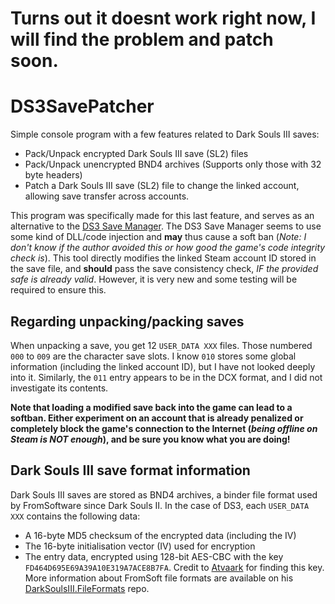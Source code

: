 # Turns out it doesnt work right now, I will find the problem and patch soon. 

# DS3SavePatcher

Simple console program with a few features related to Dark Souls III saves:
- Pack/Unpack encrypted Dark Souls III save (SL2) files
- Pack/Unpack unencrypted BND4 archives (Supports only those with 32 byte headers)
- Patch a Dark Souls III save (SL2) file to change the linked account, allowing save transfer across accounts.

This program was specifically made for this last feature, and serves as an alternative to the [DS3 Save Manager](http://l3g.space/files/SystemTest/?Main_Page:Dark_Souls_III). The DS3 Save Manager seems to use some kind of DLL/code injection and **may** thus cause a soft ban (*Note: I don't know if the author avoided this or how good the game's code integrity check is*). This tool directly modifies the linked Steam account ID stored in the save file, and **should** pass the save consistency check, *IF the provided safe is already valid*. However, it is very new and some testing will be required to ensure this.

## Regarding unpacking/packing saves
When unpacking a save, you get 12 `USER_DATA XXX` files. Those numbered `000` to `009` are the character save slots. I know `010` stores some global information (including the linked account ID), but I have not looked deeply into it. Similarly, the `011` entry appears to be in the DCX format, and I did not investigate its contents. 

**Note that loading a modified save back into the game can lead to a softban. Either experiment on an account that is already penalized or completely block the game's connection to the Internet (_being offline on Steam is NOT enough_), and be sure you know what you are doing!**

## Dark Souls III save format information
Dark Souls III saves are stored as BND4 archives, a binder file format used by FromSoftware since Dark Souls II. In the case of DS3, each `USER_DATA XXX` contains the following data:
- A 16-byte MD5 checksum of the encrypted data (including the IV)
- The 16-byte initialisation vector (IV) used for encryption
- The entry data, encrypted using 128-bit AES-CBC with the key `FD464D695E69A39A10E319A7ACE8B7FA`. Credit to [Atvaark](https://github.com/Atvaark) for finding this key. More information about FromSoft file formats are available on his [
DarkSoulsIII.FileFormats](https://github.com/Atvaark/DarkSoulsIII.FileFormats) repo. 
